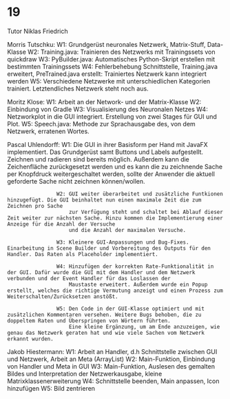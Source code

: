 # 19

Tutor Niklas Friedrich

Morris Tutschku: W1: Grundgerüst neuronales Netzwerk, Matrix-Stuff, Data-Klasse
				 W2: Training.java: Trainieren des Netzwerks mit Trainingssets von quickdraw
				 W3: PyBuilder.java: Automatisches Python-Skript erstellen mit bestimmten Trainingssets
				 W4: Fehlerbehebung Schnittstelle, Training.java erweitert, PreTrained.java erstellt: Trainiertes Netzwerk kann integriert werden
				 W5: Verschiedene Netzwerke mit unterschiedlichen Kategorien trainiert. Letztendliches Netzwerk steht noch aus. 

Moritz Klose: W1: Arbeit an der Network- und der Matrix-Klasse 
			  W2: Einbindung von Gradle 
			  W3: Visualisierung des Neuronalen Netzes 
			  W4: Netzworkplot in die GUI integriert. Erstellung von zwei Stages für GUI und Plot.
			  W5: Speech.java: Methode zur Sprachausgabe des, von dem Netzwerk, erratenen Wortes.

Pascal Uhlendorff: 	W1: Die GUI in ihrer Basisform per Hand mit JavaFX implementiert. Das Grundgerüst samt Buttons und Labels aufgestellt. 
						Zeichnen und radieren sind bereits möglich. Außerdem kann die Zeichenfläche zurückgesetzt werden und 
						es kann die zu zeichnende Sache per Knopfdruck weitergeschaltet werden, sollte der Anwender die aktuell geforderte Sache nicht zeichnen können/wollen.
						
					W2: GUI weiter überarbeitet und zusätzliche Funtkionen hinzugefügt. Die GUI beinhaltet nun einen maximale Zeit die zum Zeichnen pro Sache 
						zur Verfügung steht und schaltet bei Ablauf dieser Zeit weiter zur nächsten Sache. Hinzu kommen die Implementierung einer Anzeige für die Anzahl der Versuche 
						und die Anzahl der maximalen Versuche. 
						
					W3: Kleinere GUI-Anpassungen und Bug-Fixes. Einarbeitung in Scene Builder und Vorbereitung des Outputs für den Handler. Das Raten als Placeholder implementiert.

					W4: Hinzufügen der korrekten Rate-Funktionalität in der GUI. Dafür wurde die GUI mit dem Handler und dem Netzwerk verbunden und der Event Handler für das Loslassen der
						Maustaste erweitert. Außerdem wurde ein Popup erstellt, welches die richtige Vermutung anzeigt und einen Prozess zum Weiterschalten/Zurücksetzen anstößt.

					W5: Den Code in der GUI-Klasse optimiert und mit zusätzlichen Kommentaren versehen. Weitere Bugs behoben, die zu doppeltem Raten und Überspringen von Wörtern führten. 
						Eine kleine Ergänzung, um am Ende anzuzeigen, wie genau das Netzwerk geraten hat und wie viele Sachen vom Netzwerk erkannt wurden.


Jakob Hiestermann:	W1: Arbeit an Handler, d.h Schnittstelle zwischen GUI und Netzwerk, Arbeit an Meta (ArrayList)
					W2: Main-Funktion, Einbindung von Handler und Meta in GUI
					W3:	Main-Funktion, Auslesen des gemalten Bildes und Interpretation der Netzwerkausgabe, kleine		 Matrixklassenerweiterung
					W4: Schnittstelle beenden, Main anpassen, Icon hinzufügen
					W5: Bild zentrieren
